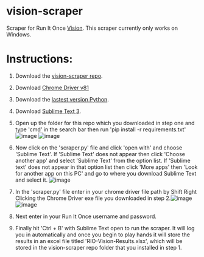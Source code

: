 # vision-scraper

Scraper for Run It Once [Vision](https://www.runitonce.com/vision/). This scraper currently only works on Windows.

# Instructions:
1. Download the [vision-scraper repo](https://github.com/parkershamblin/vision-scraper/archive/master.zip).

2. Download [Chrome Driver v81](https://chromedriver.storage.googleapis.com/81.0.4044.138/chromedriver_win32.zip)

3. Download the [lastest version Python](https://www.python.org/ftp/python/3.8.3/python-3.8.3-amd64.exe).

4. Download [Sublime Text 3](https://www.sublimetext.com/3).
5. Open up the folder for this repo which you downloaded in step one and type 'cmd' in the search bar then run 'pip install -r requirements.txt'
![image](https://user-images.githubusercontent.com/53675680/82123878-ccb51080-9769-11ea-9555-d8cb93981946.png)
![image](https://user-images.githubusercontent.com/53675680/82123925-0128cc80-976a-11ea-9be0-12f373b5bd79.png)

6. Now click on the 'scraper.py' file and click 'open with' and choose 'Sublime Text'. If 'Sublime Text' does not appear then click 'Choose another app' and select 'Sublime Text' from the option list. If 'Sublime text' does not appear in that option list then click 'More apps' then 'Look for another app on this PC' and go to where you download Sublime Text and select it. ![image](https://user-images.githubusercontent.com/53675680/82124358-9af17900-976c-11ea-9ad8-8b1720fb467a.png)

7. In the 'scraper.py' file enter in your chrome driver file path by Shift Right Clicking the Chrome Driver exe file you downloaded in step 2.![image](https://user-images.githubusercontent.com/53675680/82146586-5c65c800-9819-11ea-960f-538c8e40a285.png) ![image](https://user-images.githubusercontent.com/53675680/82147047-101b8780-981b-11ea-8e4e-d84794fe0e10.png)

8. Next enter in your Run It Once username and password.

9. Finally hit 'Ctrl + B' with Sublime Text open to run the scraper. It will log you in automatically and once you begin to play hands it will store the results in an excel file titled 'RIO-Vision-Results.xlsx', which will be stored in the vision-scraper repo folder that you installed in step 1.